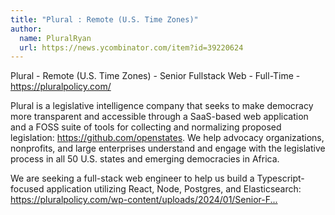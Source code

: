 ```yaml
---
title: "Plural : Remote (U.S. Time Zones)"
author:
  name: PluralRyan
  url: https://news.ycombinator.com/item?id=39220624
---
```

Plural - Remote (U.S. Time Zones) - Senior Fullstack Web - Full-Time - <a href="https:&#x2F;&#x2F;pluralpolicy.com&#x2F;" rel="nofollow">https:&#x2F;&#x2F;pluralpolicy.com&#x2F;</a>

Plural is a legislative intelligence company that seeks to make democracy more transparent and accessible through a SaaS-based web application and a FOSS suite of tools for collecting and normalizing proposed legislation: <a href="https:&#x2F;&#x2F;github.com&#x2F;openstates">https:&#x2F;&#x2F;github.com&#x2F;openstates</a>. We help advocacy organizations, nonprofits, and large enterprises understand and engage with the legislative process in all 50 U.S. states and emerging democracies in Africa.

We are seeking a full-stack web engineer to help us build a Typescript-focused application utilizing React, Node, Postgres, and Elasticsearch: <a href="https:&#x2F;&#x2F;pluralpolicy.com&#x2F;wp-content&#x2F;uploads&#x2F;2024&#x2F;01&#x2F;Senior-Fullstack-Web-Developer-Plural-2024.pdf" rel="nofollow">https:&#x2F;&#x2F;pluralpolicy.com&#x2F;wp-content&#x2F;uploads&#x2F;2024&#x2F;01&#x2F;Senior-F...</a>
